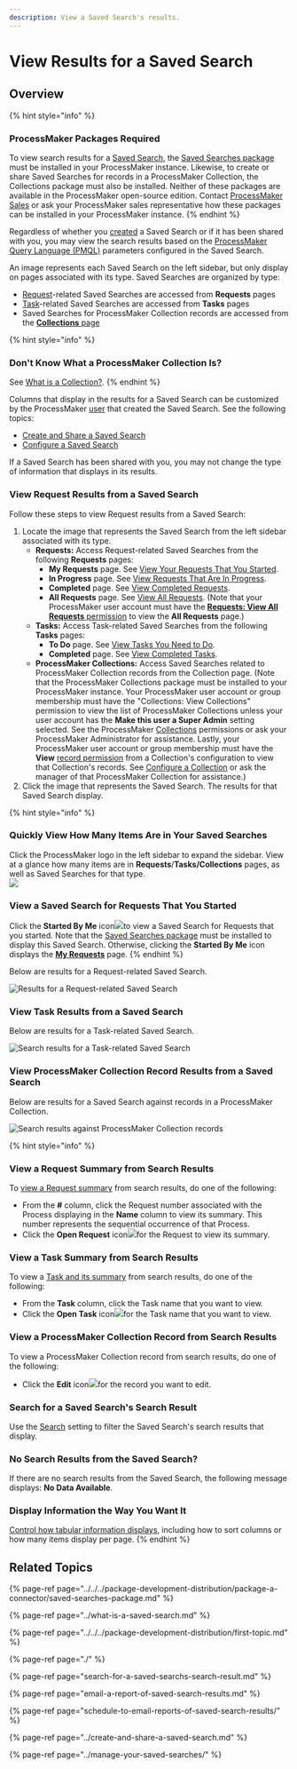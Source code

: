 ```yaml
---
description: View a Saved Search's results.
---
```


# View Results for a Saved Search

## Overview

{% hint style="info" %}
### ProcessMaker Packages Required

To view search results for a [Saved Search](../what-is-a-saved-search.md), the [Saved Searches package](../../../package-development-distribution/package-a-connector/saved-searches-package.md) must be installed in your ProcessMaker instance. Likewise, to create or share Saved Searches for records in a ProcessMaker Collection, the Collections package must also be installed. Neither of these packages are available in the ProcessMaker open-source edition. Contact [ProcessMaker Sales](mailto:sales@processmaker.com) or ask your ProcessMaker sales representative how these packages can be installed in your ProcessMaker instance.
{% endhint %}

Regardless of whether you [created](../create-and-share-a-saved-search.md) a Saved Search or if it has been shared with you, you may view the search results based on the [ProcessMaker Query Language \(PMQL\)](../../search-processmaker-data-using-pmql.md) parameters configured in the Saved Search.

An image represents each Saved Search on the left sidebar, but only display on pages associated with its type. Saved Searches are organized by type:

* [Request](../../requests/what-is-a-request.md)-related Saved Searches are accessed from **Requests** pages
* [Task](../../task-management/what-is-a-task.md)-related Saved Searches are accessed from **Tasks** pages
* Saved Searches for ProcessMaker Collection records are accessed from the [**Collections** page](../../../collections/manage-collections/view-collections.md#view-all-collections)

{% hint style="info" %}
### Don't Know What a ProcessMaker Collection Is?

See [What is a Collection?](../../../collections/what-is-a-collection.md).
{% endhint %}

Columns that display in the results for a Saved Search can be customized by the ProcessMaker [user](../../../processmaker-administration/add-users/what-is-a-user.md) that created the Saved Search. See the following topics:

* [Create and Share a Saved Search](../create-and-share-a-saved-search.md)
* [Configure a Saved Search](../manage-your-saved-searches/configure-a-saved-search.md)

If a Saved Search has been shared with you, you may not change the type of information that displays in its results.

### View Request Results from a Saved Search

Follow these steps to view Request results from a Saved Search:

1. Locate the image that represents the Saved Search from the left sidebar associated with its type. 
   * **Requests:** Access Request-related Saved Searches from the following **Requests** pages:
     * **My Requests** page. See [View Your Requests That You Started](../../requests/view-started-requests.md#view-your-requests).
     * **In Progress** page. See [View Requests That Are In Progress](../../requests/view-in-progress-requests.md#view-in-progress-requests-in-which-you-are-participating).
     * **Completed** page. See [View Completed Requests](../../requests/view-completed-requests.md#view-completed-requests-in-which-you-participated).
     * **All Requests** page. See [View All Requests](../../requests/view-all-requests.md#view-all-requests-in-your-organization). \(Note that your ProcessMaker user account must have the [**Requests: View All Requests** permission](../../../processmaker-administration/permission-descriptions-for-users-and-groups.md#requests) to view the **All Requests** page.\)
   * **Tasks:** Access Task-related Saved Searches from the following **Tasks** pages:
     * **To Do** page. See [View Tasks You Need to Do](../../task-management/view-tasks-you-need-to-do.md).
     * **Completed** page. See [View Completed Tasks](../../task-management/view-completed-tasks.md).
   * **ProcessMaker Collections:** Access Saved Searches related to ProcessMaker Collection records from the Collection page. \(Note that the ProcessMaker Collections package must be installed to your ProcessMaker instance. Your ProcessMaker user account or group membership must have the "Collections: View Collections" permission to view the list of ProcessMaker Collections unless your user account has the **Make this user a Super Admin** setting selected. See the ProcessMaker [Collections](../../../processmaker-administration/permission-descriptions-for-users-and-groups.md#collections) permissions or ask your ProcessMaker Administrator for assistance. Lastly, your ProcessMaker user account or group membership must have the **View** [record permission](../../../collections/manage-collections/configure-a-collection.md#configure-record-permissions-for-processmaker-users) from a Collection's configuration to view that Collection's records. See [Configure a Collection](../../../collections/manage-collections/configure-a-collection.md#configure-a-processmaker-collection) or ask the manager of that ProcessMaker Collection for assistance.\)
2. Click the image that represents the Saved Search. The results for that Saved Search display.

{% hint style="info" %}
### Quickly View How Many Items Are in Your Saved Searches

Click the ProcessMaker logo in the left sidebar to expand the sidebar. View at a glance how many items are in **Requests**/**Tasks/Collections** pages, as well as Saved Searches for that type.  
![](../../../.gitbook/assets/expanded-sidebar-processmaker-logo-saved-search-package.png) 

### View a Saved Search for Requests That You Started

Click the **Started By Me** icon![](../../../.gitbook/assets/started-by-me-icon-requests.png)to view a Saved Search for Requests that you started. Note that the [Saved Searches package](../../../package-development-distribution/package-a-connector/saved-searches-package.md) must be installed to display this Saved Search. Otherwise, clicking the **Started By Me** icon displays the [**My Requests**](../../requests/view-started-requests.md) page.
{% endhint %}

Below are results for a Request-related Saved Search.

![Results for a Request-related Saved Search](../../../.gitbook/assets/request-saved-search-package.png)

### View Task Results from a Saved Search

Below are results for a Task-related Saved Search.

![Search results for a Task-related Saved Search](../../../.gitbook/assets/task-saved-search-package.png)

### View ProcessMaker Collection Record Results from a Saved Search

Below are results for a Saved Search against records in a ProcessMaker Collection.

![Search results against ProcessMaker Collection records](../../../.gitbook/assets/collections-saved-search-package.png)

{% hint style="info" %}
### View a Request Summary from Search Results

To [view a Request summary](../../requests/request-details/) from search results, do one of the following:

* From the **\#** column, click the Request number associated with the Process displaying in the **Name** column to view its summary. This number represents the sequential occurrence of that Process.
* Click the **Open Request** icon![](../../../.gitbook/assets/open-request-icon-requests.png)for the Request to view its summary.

### View a Task Summary from Search Results

To view a [Task and its summary](../../task-management/view-a-task-summary.md#summary-for-an-assigned-task) from search results, do one of the following:

* From the **Task** column, click the Task name that you want to view.
* Click the **Open Task** icon![](../../../.gitbook/assets/open-request-icon-requests.png)for the Task name that you want to view.

### View a ProcessMaker Collection Record from Search Results

To view a ProcessMaker Collection record from search results, do one of the following:

* Click the **Edit** icon![](../../../.gitbook/assets/edit-icon.png)for the record you want to edit.

### Search for a Saved Search's Search Result

Use the [Search](search-for-a-saved-searchs-search-result.md) setting to filter the Saved Search's search results that display.

### No Search Results from the Saved Search?

If there are no search results from the Saved Search, the following message displays: **No Data Available**.

### Display Information the Way You Want It

[Control how tabular information displays](../../control-how-requests-display-in-a-tab.md), including how to sort columns or how many items display per page.
{% endhint %}

## Related Topics

{% page-ref page="../../../package-development-distribution/package-a-connector/saved-searches-package.md" %}

{% page-ref page="../what-is-a-saved-search.md" %}

{% page-ref page="../../../package-development-distribution/first-topic.md" %}

{% page-ref page="./" %}

{% page-ref page="search-for-a-saved-searchs-search-result.md" %}

{% page-ref page="email-a-report-of-saved-search-results.md" %}

{% page-ref page="schedule-to-email-reports-of-saved-search-results/" %}

{% page-ref page="../create-and-share-a-saved-search.md" %}

{% page-ref page="../manage-your-saved-searches/" %}

